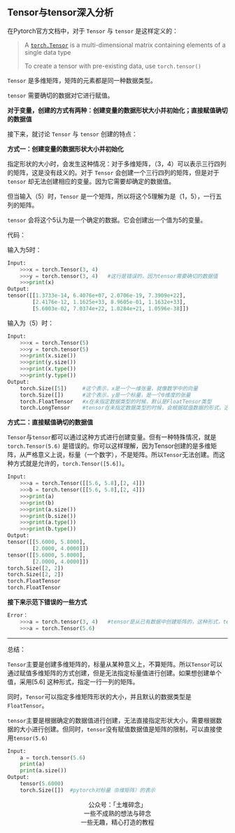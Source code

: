 ## Tensor与tensor深入分析

在Pytorch官方文档中，对于 `Tensor`  与 `tensor` 是这样定义的：

> A [`torch.Tensor`](https://pytorch.org/docs/stable/tensors.html#torch.Tensor) is a multi-dimensional matrix containing elements of a single data type
>
> To create a tensor with pre-existing data, use `torch.tensor()`

`Tensor` 是多维矩阵，矩阵的元素都是同一种数据类型。

`tensor` 需要确切的数据对它进行赋值。

**对于变量，创建的方式有两种：创建变量的数据形状大小并初始化；直接赋值确切的数据值**

接下来，就讨论 `Tensor` 与 `tensor` 创建的特点：

**方式一：创建变量的数据形状大小并初始化**

指定形状的大小时，会发生这种情况：对于多维矩阵，（3，4）可以表示三行四列的矩阵，这是没有歧义的。对于 `Tensor` 会创建一个三行四列的矩阵，但是对于 `tensor` 却无法创建相应的变量。因为它需要却确定的数据值。

但当输入（5）时，`Tensor` 是一个矩阵，所以将这个5理解为是（1，5），一行五列的矩阵。

`tensor` 会将这个5认为是一个确定的数据。它会创建出一个值为5的变量。

代码：

输入为5时：

```python
Input:
	>>>x = torch.Tensor(3, 4)
	>>>y = torch.tensor(3, 4)	#这行是错误的，因为tensor需要确切的数据值
	>>>print(x)
Output:
tensor([[1.3733e-14, 6.4076e+07, 2.0706e-19, 7.3909e+22],
        [2.4176e-12, 1.1625e+33, 8.9605e-01, 1.1632e+33],
        [5.6003e-02, 7.0374e+22, 1.0284e+21, 1.0596e-38]])
```

输入为（5）时：

```python
Input:
    >>>x = torch.Tensor(5)
    >>>y = torch.tensor(5)
    >>>print(x.size())
	>>>print(y.size())
    >>>print(x.type())
    >>>print(y.type())
Output:
    torch.Size([5])		#这个表示，x是一个一维张量，就像数学中的向量
    torch.Size([])		#这个表示，y是一个标量，是一个0维度的张量
    torch.FloatTensor	#x在未指定数据类型的时候，默认是FloatTensor类型
    torch.LongTensor	#tensor在未指定数据类型的时候，会根据赋值数据的形式，选择相应的类型
```

**方式二：直接赋值确切的数据值**

`Tensor`与`tensor`都可以通过这种方式进行创建变量。但有一种特殊情况，就是 `torch.Tensor(5.6)` 是错误的。你可以这样理解，因为Tensor创建的是多维矩阵，从严格意义上说，标量（一个数字），不是矩阵。所以`Tensor`无法创建。而这种方式就是允许的，`torch.Tensor([5.6])`。

```Python
Input:
	>>>a = torch.Tensor([[5.6, 5.8],[2, 4]])
	>>>b = torch.tensor([[5.6, 5.8],[2, 4]])
	>>>print(a)
	>>>print(b)
	>>>print(a.size())
	>>>print(b.size())
	>>>print(a.type())
	>>>print(b.type())
Output:
tensor([[5.6000, 5.8000],
        [2.0000, 4.0000]])
tensor([[5.6000, 5.8000],
        [2.0000, 4.0000]])
torch.Size([2, 2])
torch.Size([2, 2])
torch.FloatTensor
torch.FloatTensor
```

**接下来示范下错误的一些方式**

```python
Error：
	>>>a = torch.tensor(3, 4)	#tensor是从已有数据中创建矩阵的，这种形式，tensor无法对矩阵中的元素进行初始化，所以无法进行创建。如果是Tensor时，Tensor默认的数据类型是FloatTensor，可以对其进行初始化
	>>>a = torch.Tensor(5.6)
```

---

总结：

`Tensor`主要是创建多维矩阵的，标量从某种意义上，不算矩阵。所以`Tensor`可以通过赋值多维矩阵的方式创建，但是无法指定标量值进行创建。如果想创建单个值，采用[5.6] 这种形式，指定一行一列的矩阵。

同时，`Tensor`可以指定多维矩阵形状的大小，并且默认的数据类型是`FloatTensor`。

`tensor`主要是根据确定的数据值进行创建，无法直接指定形状大小，需要根据数据的大小进行创建。但同时，`tensor`没有赋值数据值是矩阵的限制，可以直接使用`tensor(5.6)`

```Python
Input:
    a = torch.tensor(5.6)
    print(a)
    print(a.size())
Output:
    tensor(5.6000)
    torch.Size([])	#pytorch对标量（0维矩阵）的表示

```

<center>公众号：「土堆碎念」</center>
<center>一些不成熟的想法与碎念</center>
<center>一些无趣，精心打造的教程</center>

